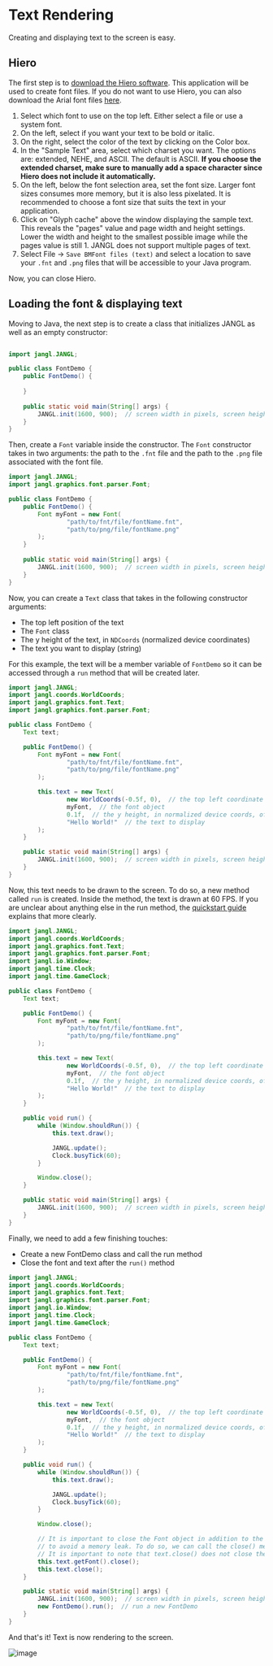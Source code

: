 # Text Rendering

Creating and displaying text to the screen is easy.

## Hiero
The first step is to [download the Hiero software](https://libgdx.com/wiki/tools/hiero). This application will be used to create font files. If you do not want to use Hiero, you can also download the Arial font files [here](/src/demo/demoResources/font).

1. Select which font to use on the top left. Either select a file or use a system font.
2. On the left, select if you want your text to be bold or italic.
3. On the right, select the color of the text by clicking on the Color box.
4. In the "Sample Text" area, select which charset you want. The options are: extended, NEHE, and ASCII. The default is ASCII. **If you choose the extended charset, make sure to manually add a space character since Hiero does not include it automatically.**
5. On the left, below the font selection area, set the font size. Larger font sizes consumes more memory, but it is also less pixelated. It is recommended to choose a font size that suits the text in your application.
6. Click on "Glyph cache" above the window displaying the sample text. This reveals the "pages" value and page width and height settings. Lower the width and height to the smallest possible image while the pages value is still 1. JANGL does not support multiple pages of text.
7. Select File -> `Save BMFont files (text)` and select a location to save your `.fnt` and `.png` files that will be accessible to your Java program.

Now, you can close Hiero.

## Loading the font & displaying text

Moving to Java, the next step is to create a class that initializes JANGL as well as  an empty constructor:
```java

import jangl.JANGL;

public class FontDemo {
    public FontDemo() {
        
    }
    
    public static void main(String[] args) {
        JANGL.init(1600, 900);  // screen width in pixels, screen height in pixels
    }
}
```

Then, create a `Font` variable inside the constructor. The `Font` constructor takes in two arguments: the path to the `.fnt` file and the path to the `.png` file associated with the font file.

```java
import jangl.JANGL;
import jangl.graphics.font.parser.Font;

public class FontDemo {
    public FontDemo() {
        Font myFont = new Font(
                "path/to/fnt/file/fontName.fnt",
                "path/to/png/file/fontName.png"
        );
    }
    
    public static void main(String[] args) {
        JANGL.init(1600, 900);  // screen width in pixels, screen height in pixels
    }
}
```

Now, you can create a `Text` class that takes in the following constructor arguments:
- The top left position of the text
- The `Font` class
- The y height of the text, in `NDCoords` (normalized device coordinates)
- The text you want to display (string)

For this example, the text will be a member variable of `FontDemo` so it can be accessed through a `run` method that will be created later.

```java
import jangl.JANGL;
import jangl.coords.WorldCoords;
import jangl.graphics.font.Text;
import jangl.graphics.font.parser.Font;

public class FontDemo {
    Text text;

    public FontDemo() {
        Font myFont = new Font(
                "path/to/fnt/file/fontName.fnt",
                "path/to/png/file/fontName.png"
        );

        this.text = new Text(
                new WorldCoords(-0.5f, 0),  // the top left coordinate of the text
                myFont,  // the font object
                0.1f,  // the y height, in normalized device coords, of the text
                "Hello World!"  // the text to display
        );
    }

    public static void main(String[] args) {
        JANGL.init(1600, 900);  // screen width in pixels, screen height in pixels
    }
}
```

Now, this text needs to be drawn to the screen. To do so, a new method called `run` is created. Inside the method, the text is drawn at 60 FPS. If you are unclear about anything else in the run method, the [quickstart guide](/README.md#quickstart-guide) explains that more clearly.

```java
import jangl.JANGL;
import jangl.coords.WorldCoords;
import jangl.graphics.font.Text;
import jangl.graphics.font.parser.Font;
import jangl.io.Window;
import jangl.time.Clock;
import jangl.time.GameClock;

public class FontDemo {
    Text text;

    public FontDemo() {
        Font myFont = new Font(
                "path/to/fnt/file/fontName.fnt",
                "path/to/png/file/fontName.png"
        );

        this.text = new Text(
                new WorldCoords(-0.5f, 0),  // the top left coordinate of the text
                myFont,  // the font object
                0.1f,  // the y height, in normalized device coords, of the text
                "Hello World!"  // the text to display
        );
    }

    public void run() {
        while (Window.shouldRun()) {
            this.text.draw();

            JANGL.update();
            Clock.busyTick(60);
        }

        Window.close();
    }

    public static void main(String[] args) {
        JANGL.init(1600, 900);  // screen width in pixels, screen height in pixels
    }
}
```

Finally, we need to add a few finishing touches:
- Create a new FontDemo class and call the run method
- Close the font and text after the `run()` method

```java
import jangl.JANGL;
import jangl.coords.WorldCoords;
import jangl.graphics.font.Text;
import jangl.graphics.font.parser.Font;
import jangl.io.Window;
import jangl.time.Clock;
import jangl.time.GameClock;

public class FontDemo {
    Text text;

    public FontDemo() {
        Font myFont = new Font(
                "path/to/fnt/file/fontName.fnt",
                "path/to/png/file/fontName.png"
        );

        this.text = new Text(
                new WorldCoords(-0.5f, 0),  // the top left coordinate of the text
                myFont,  // the font object
                0.1f,  // the y height, in normalized device coords, of the text
                "Hello World!"  // the text to display
        );
    }

    public void run() {
        while (Window.shouldRun()) {
            this.text.draw();

            JANGL.update();
            Clock.busyTick(60);
        }

        Window.close();

        // It is important to close the Font object in addition to the text object
        // to avoid a memory leak. To do so, we can call the close() method.
        // It is important to note that text.close() does not close the font.
        this.text.getFont().close();
        this.text.close();
    }

    public static void main(String[] args) {
        JANGL.init(1600, 900);  // screen width in pixels, screen height in pixels
        new FontDemo().run();  // run a new FontDemo
    }
}
```

And that's it! Text is now rendering to the screen.

![image](https://github.com/AlexanderJCS/JANGL/assets/98898166/59203b17-3219-4e25-915e-9285f4410bda)